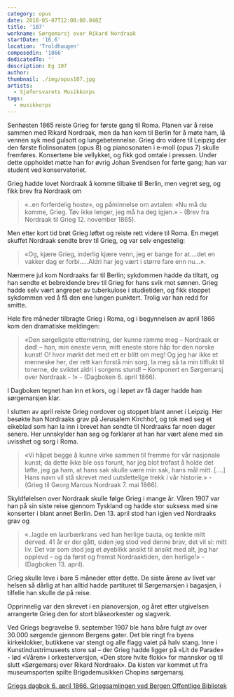 ```yaml
---
category: opus
date: 2018-05-07T12:00:00.048Z
title: '107'
workname: Sørgemarsj over Rikard Nordraak
startDate: '16.6'
location: 'Troldhaugen'
composedin: '1866'
dedicatedTo: ''
description: Eg 107
author:
thumbnail: ./img/opus107.jpg
artists:
  - Sjøforsvarets Musikkorps
tags:
  - musikkorps
---
```

Senhøsten 1865 reiste Grieg for første gang til Roma. Planen var å reise sammen med Rikard Nordraak, men da han kom til Berlin for å møte ham, lå vennen syk med gulsott og lungebetennelse. Grieg dro videre til Leipzig der den første fiolinsonaten (opus 8) og pianosonaten i e-moll (opus 7) skulle fremføres. Konsertene ble vellykket, og fikk god omtale i pressen. Under dette oppholdet møtte han for øvrig Johan Svendsen for førte gang; han var student ved konservatoriet.

Grieg hadde lovet Nordraak å komme tilbake til Berlin, men vegret seg, og fikk brev fra  Nordraak om

> «..en forferdelig hoste», og påminnelse om avtalen: «Nu må du komme, Grieg. Tøv ikke lenger, jeg må ha deg igjen.» - (Brev fra Nordraak til Grieg 12. november 1865).

Men etter kort tid brøt Grieg løftet og reiste rett videre til Roma. En meget skuffet Nordraak sendte brev til Grieg, og var selv engestelig:  

> «Og, kjære Grieg, inderlig kjære venn, jeg er bange for at….det en vakker dag er forbi…..Aldri har jeg vært i større fare enn nu…».  

Nærmere jul kom Nordraaks far til Berlin; sykdommen hadde da tiltatt, og han sendte et bebreidende brev til Grieg for hans svik mot sønnen. Grieg hadde selv vært angrepet av tuberkulose i studietiden, og fikk stoppet sykdommen ved å få den ene lungen punktert. Trolig var han redd for smitte.

Hele fire måneder tilbragte Grieg i Roma, og i begynnelsen av april 1866 kom den dramatiske meldingen:  

> «Den sørgeligste etterretning, der kunne ramme meg – Nordraak er død! – han, min eneste venn, mitt eneste store håp for den norske kunst! O! hvor mørkt det med ett er blitt om meg! Og jeg har ikke et menneske her, der rett kan forstå min sorg, la meg så ta min tilflukt til tonerne, de sviktet aldri i sorgens stund! – Komponert en Sørgemarsj over Nordraak - !» - (Dagboken 6. april 1866).

I Dagboken tegnet han inn et kors, og i løpet av få dager hadde han sørgemarsjen klar.

I slutten av april reiste Grieg nordover og stoppet blant annet i Leipzig. Her besøkte han Nordraaks grav på Jerusalem Kirchhof, og tok med seg et eikeblad som han la inn i brevet han sendte til Nordraaks far noen dager senere. Her unnskylder han seg og forklarer at han har vært alene med sin uvisshet og sorg i Roma.

> «Vi håpet begge å kunne virke sammen til fremme for vår nasjonale kunst; da dette ikke ble oss forunt, har jeg blot trofast å holde det løfte, jeg ga ham, at hans sak skulle være min sak, hans mål mitt. [….] Hans navn vil stå skrevet med uutslettelige trekk i vår historie.» - (Grieg til Georg Marcus Nordraak 7. mai 1866).

Skyldfølelsen over Nordraak skulle følge Grieg i mange år. Våren 1907 var han på sin siste reise gjennom Tyskland og hadde stor suksess med sine konserter i blant annet Berlin. Den 13. april stod han igjen ved Nordraaks grav og  

> «..lagde en laurbærkrans ved han herlige bauta, og tenkte mitt derved. 41 år er der gått, siden jeg stod ved denne brav, det vil si: mitt liv. Det var som stod jeg et øyeblikk ansikt til ansikt med alt, jeg har opplevd – og da først og fremst Nordraaktiden, den herlige!» - (Dagboken 13. april).

Grieg skulle leve i bare 5 måneder etter dette. De siste årene av livet var helsen så dårlig at han alltid hadde partituret til Sørgemarsjen i bagasjen, i tilfelle han skulle dø på reise.

Opprinnelig var den skrevet i en pianoversjon, og året etter utgivelsen arrangerte Grieg den for stort blåseorkester og slagverk.  

Ved Griegs begravelse 9. september 1907 ble hans båre fulgt av over 30.000 sørgende gjennom Bergens gater. Det ble ringt fra byens kirkeklokker, butikkene var stengt og alle flagg vaiet på halv stang. Inne i Kunstindustrimuseets store sal – der Grieg hadde ligger på «Lit de Parade» - lød «Våren» i orkesterversjon, «Den store hvite flokk» for mannskor og til slutt «Sørgemarsj over Rikard Nordraak». Da kisten var kommet ut fra museumsporten spilte Brigademusikken Chopins sørgemarsj.

<a href="http://bergen.folkebibl.no/cgi-bin/websok-grieg?mode=p&tnr=213001&dok=0&tnrListe=213001,&pf=kort&side=108" target="_blank">Griegs dagbok 6. april 1866. Griegsamlingen ved Bergen Offentlige Bibliotek</a>
